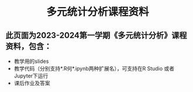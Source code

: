# <center>多元统计分析课程资料</center>

## 此页面为2023-2024第一学期《多元统计分析》课程资料，包含：

- 教学用的slides
- 教学代码（分别支持*.R何*.ipynb两种扩展名），可支持在R Studio 或者Jupyter下运行
- 课后作业及答案

<!--
## Jupyter安装R语言插件的教程（Windows）

- 切换到R的bin目录下，然后参考（https://dzone.com/articles/using-r-on-jupyternbspnotebook）

![binOfR](figs/Rbin.png)

- 启动 jupyter lab，选择R环境
  ![runRinJupyter](figs/Rplugin.png)
-->
